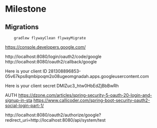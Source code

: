 # Milestone

## Migrations
```
    gradlew flywayClean flywayMigrate
```

https://console.developers.google.com/

http://localhost:8080/login/oauth2/code/google
http://localhost:8080/oauth2/callback/google

Here is your client ID
281308896853-05v67kps8qmbipoqm2o08ugeomgnadah.apps.googleusercontent.com

Here is your client secret
DMlZuc3_htw0HbEdZjBbBwRh


AUTH
https://dzone.com/articles/spring-security-5-oauth-20-login-and-signup-in-sta
https://www.callicoder.com/spring-boot-security-oauth2-social-login-part-1/

http://localhost:8080/oauth2/authorize/google?redirect_uri=http://localhost:8080/api/system/test